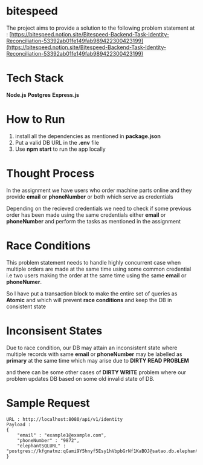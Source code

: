 # bitespeed

The project aims to provide a solution to the following problem statement at : [https://bitespeed.notion.site/Bitespeed-Backend-Task-Identity-Reconciliation-53392ab01fe149fab989422300423199](https://bitespeed.notion.site/Bitespeed-Backend-Task-Identity-Reconciliation-53392ab01fe149fab989422300423199)

# Tech Stack

**Node.js**
**Postgres**
**Express.js**

# How to Run

1. install all the dependencies as mentioned in **package.json**
2. Put a valid DB URL in the **.env** file
3. Use **npm start** to run the app locally

# Thought Process

In the assignment we have users who order machine parts online and they provide **email** or **phoneNumber** or both which serve as credentials

Depending on the recieved credentials we need to check if some previous order has been made using the same credentials either **email** or **phoneNumber** and perform the tasks as mentioned in the assignment

# Race Conditions

This problem statement needs to handle highly concurrent case when multiple orders are made at the same time using some common credential i.e two users making the order at the same time using the same **email** or **phoneNumer**.

So I have put a transaction block to make the entire set of queries as **Atomic** and which will prevent **race conditions** and keep the DB in consistent state

# Inconsisent States

Due to race condition, our DB may attain an inconsistent state where multiple records with same **email** or **phoneNumber** may be labelled as **primary** at the same time which may arise due to **DIRTY READ PROBLEM**

and there can be some other cases of **DIRTY WRITE** problem where our problem updates DB based on some old invalid state of DB.

# Sample Request

```
URL : http://localhost:8080/api/v1/identity
Payload :
{
    "email" : "example1@example.com",
    "phoneNumber" : "9872",
    "elephantSQLURL" : "postgres://kfgnatmz:qGami9Y5hnyf5Esy1hVbpbGrNf1KaBOJ@satao.db.elephantsql.com/kfgnatmz"
}

```
